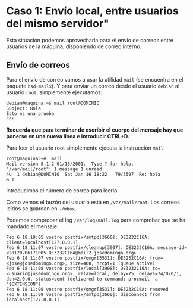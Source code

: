 # Caso 1: Envío local, entre usuarios del mismo servidor"

Esta situación podemos aprovecharla para el envío de correos entre usuarios de la máquina, disponiendo de correo interno. 

## Envío de correos

Para el envío de correo vamos a usar la utilidad `mail` (se encuentra en el paquete `bsd-mailx`). Y para enviar un correo desde el usuario `debian` al usuario `root`, simplemente ejecutamos:

```
debian@maquina:~$ mail root@DOMINIO
Subject: Hola
Esto es una prueba
Cc: 
```

**Recuerda que para terminar de escribir el cuerpo del mensaje hay que ponerse en una nueva línea e introducir CTRL+D.**

Para leer el usuario root simplemente ejecuta la instrucción `mail`:

```
root@maquina:~#  mail
Mail version 8.1.2 01/15/2001.  Type ? for help.
"/var/mail/root": 1 message 1 unread
>U  1 debian@DOMINIO  Sat Jan 16 18:22   79/3597  Re: hola
& 1
```

Introducimos el número de correo para leerlo.

Como vemos el buzón del usuario está en `/var/mail/root`. Los correos leídos se guardan en `~/mbox`.


Podemos comprobar el log `/var/log/mail.log` para comprobar que se ha mandado el mensaje:


	Feb 6 18:10:05 vostro postfix/smtpd[3660]: DE3232C16A: client=localhost[127.0.0.1]
	Feb 6 18:11:07 vostro postfix/cleanup[3907]: DE3232C16A: message-id=<20120206171005.DE3232C16A@mail2.josedomingo.org>
	Feb 6 18:11:07 vostro postfix/qmgr[3531]: DE3232C16A: from=<jose@josedomingo.org>, size=400, nrcpt=1 (queue active)
	Feb 6 18:11:08 vostro postfix/local[3908]: DE3232C16A: to=<usuario@josedomingo.org>, relay=local, delay=75, delays=74/0/0/1, dsn=2.0.0, status=sent (delivered to command: procmail -a "$EXTENSION")
	Feb 6 18:11:08 vostro postfix/qmgr[3531]: DE3232C16A: removed
	Feb 6 18:11:09 vostro postfix/smtpd[3660]: disconnect from localhost[127.0.0.1]
